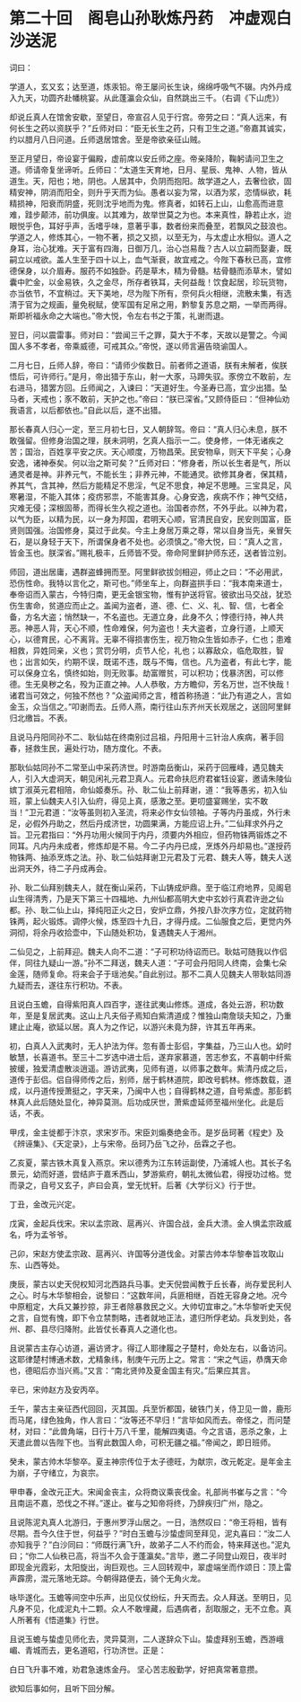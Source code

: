 # 第二十回　阁皂山孙耿炼丹药　冲虚观白沙送泥

词曰：

学道人，玄又玄；达至道，炼汞铅。帝王屡问长生诀，绵绵呼吸气不辍。内外丹成入九天，功圆齐赴幡桃宴。从此蓬瀛会众仙，自然跳出三千。（右调《下山虎》）

却说丘真人在馆舍安歇，至望日，帝宣召人见于行宫。帝劳之曰：“真人远来，有何长生之药以资朕乎？”丘师对曰：“臣无长生之药，只有卫生之道。”帝嘉其诚实，约以腊月八日问道。丘师退居馆舍。至是帝欲亲征山贼。

至正月望日，帝设宴于偏殿，虚前席以安丘师之座。帝亲降阶，鞠躬请问卫生之道。师请帝复坐谛听。丘师曰：“太道生天育地，日月、星辰、鬼神、人物，皆从道生。天，阳也；地，阴也。人居其中，负阴而抱阳。故学道之人，去奢俭欲，固精安神，阴消而阳全，则升乎天而为仙。愚者以妄为常，以酒为浆，恣情纵欲，耗精损神，阳衰而阴盛，死则沈乎地而为鬼。修真者，如转石上山，山愈高而进意难，跬步颠沛，前功俱废。以其难为，故举世莫之为也。本来真性，静若止水，迨眼悦乎色，耳好乎声，舌嗜乎味，意著乎事，数者纷来而叠至，若飘风之鼓浪也。学道之人，修炼其心，一物不著，损之又损，以至无为，与太虚止水相似。道人之身耳，治心犹难。天于富有四海，日御万几，治心岂易哉？古人以立嗣而娶妻，既嗣立以戒欲。盖人生至于四十以上，血气渐衰，故宜戒之。今陛下春秋已高，宜修德保身，以介眉寿。服药不如独卧。药是草木，精为骨髓。枯骨髓而添草木，譬如囊中贮金，以金易铁，久之金尽，所存者铁耳，夫何益哉！饮食起居，珍玩货物，亦当依节，不宜稍过。天下美地，尽为陛下所有，奈何兵火相继，流散未集，有选清于官为之规画，量免税赋，使军国有足帛之用，黔黎复苏息之期，一举而两得。斯即祈福永命之大端也。”帝大悦，令左右书之于策，礼谢而退。

翌日，问以震雷事。师对曰：“尝闻三千之罪，莫大于不孝，天故以是警之。今闻国人多不孝者，帝乘威德，可戒其众。”帝悦，遂以师言遍告晓谕国人。


二月七日，丘师人辞，帝曰：“请师少俟数日。前者师之道语，朕有未解者，俟朕悟后，可许师行。”是月，帝出猎于东山，射一大豕，马蹄失驭。豕傍立不敢前，左右进马，猎罢方回。丘师闻之，入谏曰：“天道好生。今圣寿已高，宜少出猎。坠马者，天戒也；豕不敢前，天护之也。”帝曰：“朕已深省。”又顾侍臣曰：“但神仙劝我语言，以后都依也。”自此以后，遂不出猎。


那长春真人归心一定，至三月初七日，又人朝辞驾。帝曰：“真人归心未息，朕不敢强留。但修身治国之理，朕未洞明，乞真人指示一二。使身修，一体无诸疾之苦；国治，百姓享平安之庆。天心顺度，万物昌荣。民安物阜，则天下平矣；心身安逸，诸神泰矣。何以治之斯可矣？”丘师对曰：“修身者，所以长生者是气，所以通灵者是神。非养元气，不能长生；非养元神，不能通灵。欲修其身者，保其精，养其气，含其神，然后方能精足不思淫，气足不思食，神足不思睡。三宝具足，风寒暑湿，不能入其体；疫疠邪祟，不能害其身。心身安逸，疾病不作；神气交结，灾难无侵；深根固蒂，而得长生久视之道也。治国者亦然，不外乎此。以神为君，以气为臣，以精为民，以一身为邦国，君明天心顺，官清民自安，民安则国富，臣贤则国强。治国修身，莫过于此矣。今主上身居万乘之尊，常以自身当先，亲冒矢石，是以身轻于天下，所谓保身者不处也。必须慎之。”帝大悦，曰：“真人之言，皆金玉也。朕深省。”赐礼极丰，丘师皆不受。帝命阿里鲜护师东还，送者皆泣别。


师回，道出居庸，遇群盗蜂拥而至。阿里鲜欲拔剑相迎，师止之曰：“不必用武，恐伤性命。我特以言化之，斯可也。”师坐车上，向群盗拱手曰：“我本南来道士，奉帝诏而入蒙古，今特归南，更无金银宝物，惟有护送将官。彼欲出马交战，犹恐伤生害命，贫道应而止之。盖闻为盗者，道、德、仁、义、礼、智、信，七者全备，方名大盗；悄然缺一，不名盗也。无道立身，此身不久；悖德行持，神人共恶。神恶人背，天心不顺，性命难保，何为盗也！夫大盗者，立身行道，上顺天心，以德育民，心不离背。无辜不得损害伤生，视万物众生皆如赤子，仁也；患难相救，异姓同亲，义也；赏罚分明，贞节人伦，礼也；以寡敌众，临危取胜，智也；出言如矢，约期不误，既诺不违，既与不悔，信也。凡为盗者，有此七字，能可以保身立名，慎终如始，则无败事。劫富赠贫，可以积功；伐暴济困，可以修德。生无臭秽之名，殁为正直之神。人人恭敬，方方瞻仰，芳名万世，岂不快哉！诸君当可效之，何独不然也 ? ”众盗闻师之言，稽首称扬道：“此乃有道之人，言如金玉，众当信之。”叩谢而去。丘师人燕，南行往山东齐州天长观居之，送回阿里鲜归北缴旨。不表。


且说马丹阳同孙不二、耿仙姑在终南别过吕祖，丹阳用十三针治人疾病，著手回春，拯救生民，遍处行功，随方度化。不表。

那耿仙姑同孙不二常至山中采药济世。时游南岳衡山，采药于回雁峰，遇见魏夫人，引入大虚洞天，朝见闲礼元君卫真人。元君命扶厄府君崔钰设宴，邀请朱陵仙嫔丁淑英元君相陪，命仙姬奏乐。孙、耿二仙上前拜谢，道：“我等愚劣，初入仙班，蒙上仙魏夫人引入仙府，得见上真，感激之至。更叨盛宴赐坐，实不敢当！”卫元君道：“汝等虽则初入圣流，将来必作女仙领袖。子等内丹虽成，外行未足，必假外丹助之，然后丹成济世，功圆果满，方能应诏上升。”二仙拜求外丹之旨。卫元君指曰：“外丹功用火候同于内丹，须要内外相应，但药物铢两锻炼之不同耳。凡内丹未成者，修炼却是不易。今二子内丹已成，烹炼外丹却易也。”遂授药物铢两、抽添烹炼之法。孙、耿二仙姑拜谢卫元君及丁元君、魏夫人等，魏夫人送出洞天外，待二子丹成再会。


孙、耿二仙拜别魏夫人，就在衡山采药，下山铸成炉鼎。至于临江府地界，见阁皂山生得清秀，乃是天下第三十四福地、九州仙都高明大史中玄妙行真君许逊之仙都。孙、耿二仙上山，择纯阳正火之日，安炉立鼎，外按八卦次序方位，定就药物铢两，起火锻炼。调停火候，炼至四十九日，才得丹成。二仙服食之后，更觉内外洞彻，将余丹收拾壶中，下山随处积功，复遇魏夫人于湘州。

二仙见之，上前拜迎。魏夫人向不二道：“子可积功待诏而已。耿姑可随我以作侣伴，同往九疑山一游。”孙不二拜送，魏夫人道：“子可会丹阳同人终南，会集七朵金莲，随师复命。将来会子于瑶池矣。”自此别过。那不二真人见魏夫人带耿姑同游九疑而去，遂往东行积功。不表。


且说白玉蟾，自得紫阳真人四百字，遂往武夷山修炼。道成，各处云游，积功数年，至是复居武夷。这山上凡夫俗子焉知白紫清道成？惟独山南詹琰夫知之，乃重建止止庵，欲延以居。真人为之作记，以游兴未竟为辞，许其五年再来。

初，白真人入武夷时，无人护法为伴。忽有善士彭侣，字集益，乃三山人也。幼时敏慧，长喜道书。至三十二岁选中进士后，遂弃家慕道，苦志参玄，不喜朝中纤紫披缓，独爱清虚散淡逍遥。游访武夷，见师有道，以师事之数年。紫清丹成之后，道传于彭侣。侣自得师传之后，别师，居于鹤林道院，即改号鹤林。修炼数载，道成，以丹道传授萧挺之，字天来，乃闽中人也；自得鹤林之道，自号紫虚。那彭鹤林真人此后随处显化，神异莫测。后功成厌世，萧紫虚延师至福州坐化。此是后话，不表。

甲戌，金主徙都于汴京，求宋岁币。宋臣刘煽奏绝金币。是岁岳珂著《程史》及《辨诬集》、《天定录》，上与宋帝。岳珂乃岳飞之孙，岳霖之子也。

乙亥夏，蒙古铁木真复入燕京。宋以德秀为江东转运副使，乃浦城人也。其长子名景元，幼而好道，尝结庐于嘉禾西山，梦游紫府，朝礼太微仙君，得授功过格。觉而录之，自号又玄子，庐曰会真，堂无忧轩。后著《大学衍义》行于世。

丁丑，金改元兴定。

戊寅，金起兵伐宋。宋以孟宗政、扈再兴、许国合战，金兵大溃。金人惧孟宗政威名，呼为孟爷爷。

己卯，宋赵方使孟宗政、扈再兴、许国等分道伐金。对蒙古帅本华黎奉旨攻取山东、山西等处。

庚辰，蒙古以史天倪权知河北西路兵马事。史天倪尝闻教于丘长春，尚存爱民利人之心。时与木华黎相会，说黎曰：“这数年间，兵匪相继，百姓无容身之地。况今中原粗定，大兵又兼抄掠，非王者除暴救民之义。大帅切宜审之。”木华黎听史天倪之言，自觉有愧，即下令立禁剽略，违者就地正法，遣归所俘老幼。兵发到处，各州、郡、县尽归降附。此皆仗长春真人之道化也。

且说蒙古主存心访道，遍访贤才。得辽人耶律履之子楚村，命处左右，以备访问。这耶律楚村博通术数，尤精象纬，制庚午元历上之。常言：“宋之气运，恭膺天命也，德昭后亦当兴焉。”又言：“南北贤帅及夏金国主有灾。”后果应其言。

辛已，宋帅赵方及安丙卒。

壬午，蒙古主亲征西代回回，灭其国。兵至忻都国，破铁门关，侍卫见一兽，鹿形而马尾，绿色独角，作人言曰：“汝等还不早归！”言毕如风而去。帝怪之，而问楚材，对曰：“此兽角端，日行十万八千里，能解四夷语。今之言语，恶杀之象，上天遣此兽以告陛下也。当宥此数国人命，可积无疆之福。”帝闻之，即日班师。

癸未，蒙古帅木华黎卒。夏主神宗传位于太子德旺，为献宗，改元乾定。是年金主为崩，子守绪立，为哀宗。

甲申春，金改元正大。宋闻金丧主，众将商议乘丧伐金。礼部尚书崔与之言：“今且南运不嘉，恐伐之不祥。”遂止。崔与之知帝将终，乃辞疾归广州，隐之。

且说陈泥丸真人北游归，于惠州罗浮山居之。一日，浩然叹曰：“帝王将相，皆有尽期。吾今久住于世，何益乎？”时白玉蟾与沙蛰虚同至拜见，泥丸喜曰：“汝二人亦知我乎？”白沙同曰：“师既行满飞升，故弟子二人不约而会，特来拜送也。”泥丸曰；“你二人仙秩已高，将当不久会于蓬瀛矣。”言毕，邀二子同登山观日，夜半时即现金光霞彩，太阳旋出，询巨观也。三人回转观中，翠虚端坐而作颂日：顶上雷声霹雳，混元落地无踪。今朝得路便去，骑个无角火龙。

咏毕遂化。玉蟾等间空中乐声，出见仪仗纷纭，升天而去。众人拜送。至明日，见凡身不见，化成泥丸十二颗。众人不敢埋藏，后遇病者，刮取服之，无不立愈。真人所著有《悟道集》行世。

且说玉蟾与蛰虚见师化去，灵异莫测，二人遂辞众下山。蛰虚拜别玉蟾，西游峨嵋、青城而去，更名道昭，行功济世。正是：

白日飞升事不难，劝君急速炼金丹。
坚心苦志殷勤学，好把真常著意攒。

欲知后事如何，且听下回分解。
